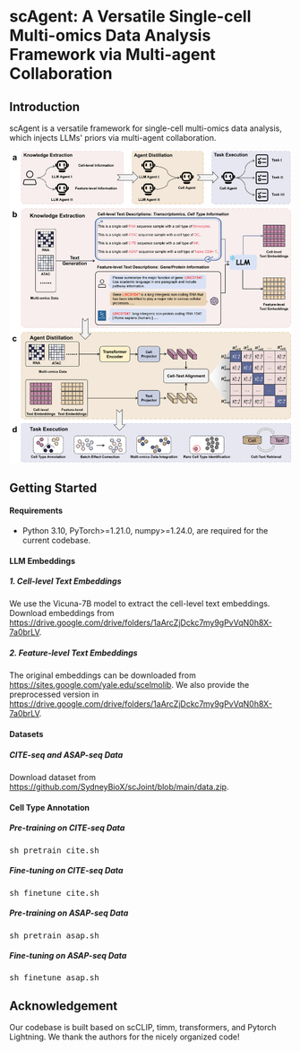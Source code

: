# scAgent: A Versatile Single-cell Multi-omics Data Analysis Framework via Multi-agent Collaboration

## Introduction
scAgent is a versatile framework for single-cell multi-omics data analysis, which injects LLMs' priors via multi-agent collaboration.

![image](imgs/framework.png)

## Getting Started
#### Requirements
- Python 3.10, PyTorch>=1.21.0,  numpy>=1.24.0, are required for the current codebase.

#### LLM Embeddings
##### 1. Cell-level Text Embeddings
We use the Vicuna-7B model to extract the cell-level text embeddings. Download embeddings from https://drive.google.com/drive/folders/1aArcZjDckc7my9gPvVqN0h8X-7a0brLV.

##### 2. Feature-level Text Embeddings 
The original embeddings can be downloaded from https://sites.google.com/yale.edu/scelmolib. We also provide the preprocessed version in https://drive.google.com/drive/folders/1aArcZjDckc7my9gPvVqN0h8X-7a0brLV.

#### Datasets
##### CITE-seq and ASAP-seq Data 
Download dataset from https://github.com/SydneyBioX/scJoint/blob/main/data.zip.

#### Cell Type Annotation 
##### Pre-training on CITE-seq Data 
<pre>sh pretrain_cite.sh </pre> 

##### Fine-tuning on CITE-seq Data 
<pre>sh finetune_cite.sh </pre> 

##### Pre-training on ASAP-seq Data 
<pre>sh pretrain_asap.sh </pre> 

##### Fine-tuning on ASAP-seq Data 
<pre>sh finetune_asap.sh </pre> 

## Acknowledgement
Our codebase is built based on scCLIP, timm, transformers, and Pytorch Lightning. We thank the authors for the nicely organized code!
